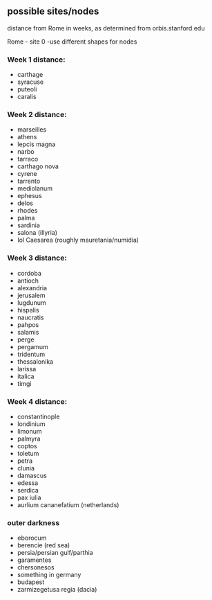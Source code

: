 ## possible sites/nodes

distance from Rome in weeks, as determined from orbis.stanford.edu

Rome - site 0
-use different shapes for nodes

### Week 1 distance:
- carthage
- syracuse
- puteoli
- caralis

### Week 2 distance:
- marseilles
- athens
- lepcis magna
- narbo
- tarraco
- carthago nova
- cyrene
- tarrento
- mediolanum
- ephesus
- delos
- rhodes
- palma
- sardinia
- salona (illyria)
- Iol Caesarea (roughly mauretania/numidia)

### Week 3 distance:
- cordoba
- antioch
- alexandria
- jerusalem
- lugdunum
- hispalis
- naucratis
- pahpos
- salamis
- perge
- pergamum
- tridentum
- thessalonika
- larissa
- italica
- timgi

### Week 4 distance:
- constantinople
- londinium
- limonum
- palmyra
- coptos
- toletum
- petra
- clunia
- damascus
- edessa
- serdica
- pax iulia
- aurlium cananefatium (netherlands)


### outer darkness
- eborocum
- berencie (red sea)
- persia/persian gulf/parthia
- garamentes
- chersonesos
- something in germany
- budapest
- zarmizegetusa regia (dacia)